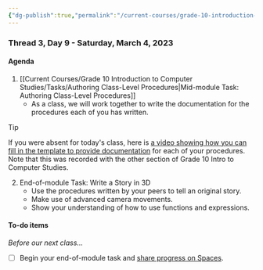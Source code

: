 ```yaml
---
{"dg-publish":true,"permalink":"/current-courses/grade-10-introduction-to-computer-studies/section-2/thread-3/day-9/","dgHomeLink":false}
---
```


### Thread 3, Day 9 - Saturday, March 4, 2023
#### Agenda

1. [[Current Courses/Grade 10 Introduction to Computer Studies/Tasks/Authoring Class-Level Procedures\|Mid-module Task: Authoring Class-Level Procedures]]
	- As a class, we will work together to write the documentation for the procedures each of you has written.
> [!TIP]
> If you were absent for today's class, here is [a video showing how you can fill in the template to provide documentation](https://youtu.be/0IPvZ1x4qSM) for each of your procedures. Note that this was recorded with the other section of Grade 10 Intro to Computer Studies.
2. End-of-module Task: Write a Story in 3D
	- Use the procedures written by your peers to tell an original story.
	- Make use of advanced camera movements.
	- Show your understanding of how to use functions and expressions.

#### To-do items
*Before our next class...*

- [ ] Begin your end-of-module task and [share progress on Spaces](https://ca.spacesedu.com/).